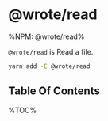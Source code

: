 # @wrote/read

%NPM: @wrote/read%

`@wrote/read` is Read a file.

```sh
yarn add -E @wrote/read
```

## Table Of Contents

%TOC%
